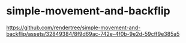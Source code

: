 # simple-movement-and-backflip

https://github.com/rendertree/simple-movement-and-backflip/assets/32849384/8f9d69ac-742e-4f0b-9e2d-59cff9e385a5
